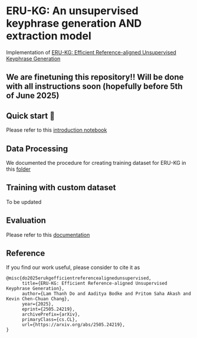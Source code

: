 # ERU-KG: An unsupervised keyphrase generation AND extraction model

Implementation of [ERU-KG: Efficient Reference-aligned Unsupervised Keyphrase Generation](https://arxiv.org/abs/2505.24219)

## We are finetuning this repository!! Will be done with all instructions soon (hopefully before 5th of June 2025)

## Quick start 🚀

Please refer to this [introduction notebook](introduction.ipynb)


## Data Processing
We documented the procedure for creating training dataset for ERU-KG in this [folder](data_processing)


## Training with custom dataset
To be updated


## Evaluation
Please refer to this [documentation](evaluation/README.md)


## Reference
If you find our work useful, please consider to cite it as

```
@misc{do2025erukgefficientreferencealignedunsupervised,
      title={ERU-KG: Efficient Reference-aligned Unsupervised Keyphrase Generation}, 
      author={Lam Thanh Do and Aaditya Bodke and Pritom Saha Akash and Kevin Chen-Chuan Chang},
      year={2025},
      eprint={2505.24219},
      archivePrefix={arXiv},
      primaryClass={cs.CL},
      url={https://arxiv.org/abs/2505.24219}, 
}
```